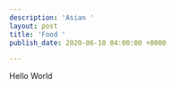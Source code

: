 ```yaml
---
description: 'Asian '
layout: post
title: 'Food '
publish_date: 2020-06-10 04:00:00 +0000

---
```

Hello World 